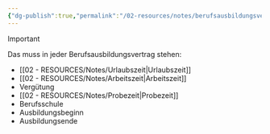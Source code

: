 ```yaml
---
{"dg-publish":true,"permalink":"/02-resources/notes/berufsausbildungsvertrag/","tags":["prüfungsrelevant","LF01"]}
---
```


> [!important] 
> Das muss in jeder Berufsausbildungsvertrag stehen:
> - [[02 - RESOURCES/Notes/Urlaubszeit\|Urlaubszeit]]
> - [[02 - RESOURCES/Notes/Arbeitszeit\|Arbeitszeit]]
> - Vergütung
> - [[02 - RESOURCES/Notes/Probezeit\|Probezeit]] 
> - Berufsschule
> - Ausbildungsbeginn
> - Ausbildungsende

